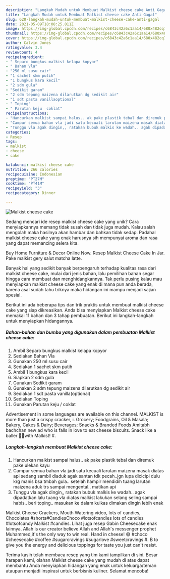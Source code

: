 ```yaml
---
description: "Langkah Mudah untuk Membuat Malkist cheese cake Anti Gagal"
title: "Langkah Mudah untuk Membuat Malkist cheese cake Anti Gagal"
slug: 620-langkah-mudah-untuk-membuat-malkist-cheese-cake-anti-gagal
date: 2021-05-09T18:08:25.811Z
image: https://img-global.cpcdn.com/recipes/c6843c42a6c1aa14/680x482cq70/malkist-cheese-cake-foto-resep-utama.jpg
thumbnail: https://img-global.cpcdn.com/recipes/c6843c42a6c1aa14/680x482cq70/malkist-cheese-cake-foto-resep-utama.jpg
cover: https://img-global.cpcdn.com/recipes/c6843c42a6c1aa14/680x482cq70/malkist-cheese-cake-foto-resep-utama.jpg
author: Calvin Jones
ratingvalue: 3.4
reviewcount: 4
recipeingredient:
- " Separo bungkus malkist kelapa kopyor"
- " Bahan Vla"
- "250 ml susu cair"
- "1 sachet skm putih"
- "1 bungkus kara kecil"
- "2 sdm gula"
- "Sedikit garam"
- "2 sdm tepung maizena dilarutkan dg sedikit air"
- "1 sdt pasta vanillaoptional"
- " Toping"
- " Parutan keju  coklat"
recipeinstructions:
- "Hancurkan malkist sampai halus.. ak pake plastik tebal dan diremuk pake ulekan kayu"
- "Campur semua bahan vla jadi satu kecuali larutan maizena masak diatas api sedang sambil diaduk agak santan tdk pecah..jgn lupa dicicipi dulu krg manis bsa tmbah gula.. setelah hampir mendidih tuang larutan maizena aduk trs sampai mengental.. matikan api"
- "Tunggu vla agak dingin,, ratakan bubuk malkis ke wadah.. agak dipadatkan.lalu tuang vla diatas malkist lakukan selang seling sampai habis.. beri toping.. masukan ke dalam kulkas dimakan dingin lebih enak"
categories:
- Resep
tags:
- malkist
- cheese
- cake

katakunci: malkist cheese cake 
nutrition: 266 calories
recipecuisine: Indonesian
preptime: "PT27M"
cooktime: "PT41M"
recipeyield: "3"
recipecategory: Dinner

---
```



![Malkist cheese cake](https://img-global.cpcdn.com/recipes/c6843c42a6c1aa14/680x482cq70/malkist-cheese-cake-foto-resep-utama.jpg)

Sedang mencari ide resep malkist cheese cake yang unik? Cara menyiapkannya memang tidak susah dan tidak juga mudah. Kalau salah mengolah maka hasilnya akan hambar dan bahkan tidak sedap. Padahal malkist cheese cake yang enak harusnya sih mempunyai aroma dan rasa yang dapat memancing selera kita.

Buy Home Furniture &amp; Decor Online Now. Resep Malkist Cheese Cake In Jar. Pake malkist gery salut matcha latte.

Banyak hal yang sedikit banyak berpengaruh terhadap kualitas rasa dari malkist cheese cake, mulai dari jenis bahan, lalu pemilihan bahan segar hingga cara membuat dan menghidangkannya. Tak perlu pusing kalau mau menyiapkan malkist cheese cake yang enak di mana pun anda berada, karena asal sudah tahu triknya maka hidangan ini mampu menjadi sajian spesial.


Berikut ini ada beberapa tips dan trik praktis untuk membuat malkist cheese cake yang siap dikreasikan. Anda bisa menyiapkan Malkist cheese cake memakai 11 bahan dan 3 tahap pembuatan. Berikut ini langkah-langkah untuk menyiapkan hidangannya.

<!--inarticleads1-->

##### Bahan-bahan dan bumbu yang digunakan dalam pembuatan Malkist cheese cake:

1. Ambil  Separo bungkus malkist kelapa kopyor
1. Sediakan  Bahan Vla
1. Gunakan 250 ml susu cair
1. Sediakan 1 sachet skm putih
1. Ambil 1 bungkus kara kecil
1. Siapkan 2 sdm gula
1. Gunakan Sedikit garam
1. Gunakan 2 sdm tepung maizena dilarutkan dg sedikit air
1. Sediakan 1 sdt pasta vanilla(optional)
1. Sediakan  Toping
1. Gunakan  Parutan keju / coklat


Advertisement in some languages are available on this channel. MALKIST is more than just a crispy cracker, i. Grocery; Foodgrains, Oil &amp; Masala; Bakery, Cakes &amp; Dairy; Beverages; Snacks &amp; Branded Foods Amitabh bachchan new ad who is falls in love to eat cheese biscuits. Snack like a baller 🤘🏾with Malkist! #. 

<!--inarticleads2-->

##### Langkah-langkah membuat Malkist cheese cake:

1. Hancurkan malkist sampai halus.. ak pake plastik tebal dan diremuk pake ulekan kayu
1. Campur semua bahan vla jadi satu kecuali larutan maizena masak diatas api sedang sambil diaduk agak santan tdk pecah..jgn lupa dicicipi dulu krg manis bsa tmbah gula.. setelah hampir mendidih tuang larutan maizena aduk trs sampai mengental.. matikan api
1. Tunggu vla agak dingin,, ratakan bubuk malkis ke wadah.. agak dipadatkan.lalu tuang vla diatas malkist lakukan selang seling sampai habis.. beri toping.. masukan ke dalam kulkas dimakan dingin lebih enak


Malkist Cheese Crackers, Mouth Watering video, lots of candies, Chocolates #shorts#CandiesChoco #lotsofcandies lots of candies #lotsofcandy Malkist #candies. Lihat juga resep Gabin Cheesecake enak lainnya. Allah is our creator believe Allah and Allah&#39;s messenger prophet Muhammed,it&#39;s the only way to win real. Hand in cheese! 😅 #choco #cheesecake #coffee #sugarcravings #sugarlove #sweetcravings #. B to give you the energy and delicious toppings for taste you just can&#39;t resist. 

Terima kasih telah membaca resep yang tim kami tampilkan di sini. Besar harapan kami, olahan Malkist cheese cake yang mudah di atas dapat membantu Anda menyiapkan hidangan yang enak untuk keluarga/teman ataupun menjadi inspirasi untuk berbisnis kuliner. Selamat mencoba!
